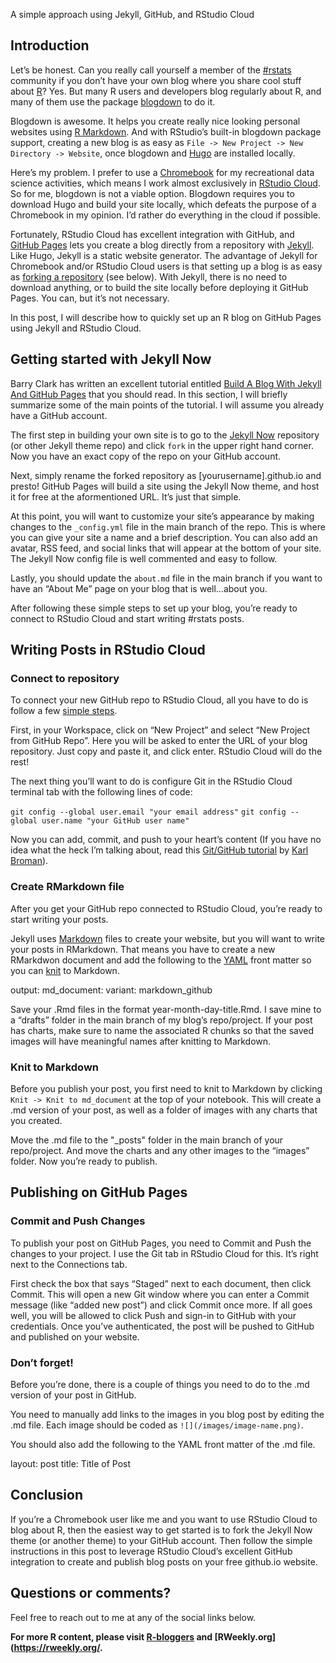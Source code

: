 A simple approach using Jekyll, GitHub, and RStudio Cloud

Introduction
------------

Let’s be honest. Can you really call yourself a member of the
[\#rstats](https://twitter.com/search?q=%23rstats&src=hashtag_click)
community if you don’t have your own blog where you share cool stuff
about [R](https://www.r-project.org/about.html)? Yes. But many R users
and developers blog regularly about R, and many of them use the package
[blogdown](https://bookdown.org/yihui/blogdown/) to do it.

Blogdown is awesome. It helps you create really nice looking personal
websites using [R Markdown](https://rmarkdown.rstudio.com/). And with
RStudio’s built-in blogdown package support, creating a new blog is as
easy as `File -> New Project -> New Directory -> Website`, once blogdown
and [Hugo](https://gohugo.io/) are installed locally.

Here’s my problem. I prefer to use a
[Chromebook](https://www.google.com/chromebook/) for my recreational
data science activities, which means I work almost exclusively in
[RStudio Cloud](https://rstudio.cloud). So for me, blogdown is not a
viable option. Blogdown requires you to download Hugo and build your
site locally, which defeats the purpose of a Chromebook in my opinion.
I’d rather do everything in the cloud if possible.

Fortunately, RStudio Cloud has excellent integration with GitHub, and
[GitHub Pages](https://pages.github.com/) lets you create a blog
directly from a repository with [Jekyll](https://jekyllrb.com/). Like
Hugo, Jekyll is a static website generator. The advantage of Jekyll for
Chromebook and/or RStudio Cloud users is that setting up a blog is as
easy as [forking a
repository](https://help.github.com/en/github/getting-started-with-github/fork-a-repo)
(see below). With Jekyll, there is no need to download anything, or to
build the site locally before deploying it GitHub Pages. You can, but
it’s not necessary.

In this post, I will describe how to quickly set up an R blog on GitHub
Pages using Jekyll and RStudio Cloud.

Getting started with Jekyll Now
-------------------------------

Barry Clark has written an excellent tutorial entitled [Build A Blog
With Jekyll And GitHub
Pages](https://www.smashingmagazine.com/2014/08/build-blog-jekyll-github-pages/)
that you should read. In this section, I will briefly summarize some of
the main points of the tutorial. I will assume you already have a GitHub
account.

The first step in building your own site is to go to the [Jekyll
Now](https://github.com/barryclark/jekyll-now) repository (or other
Jekyll theme repo) and click `fork` in the upper right hand corner. Now
you have an exact copy of the repo on your GitHub account.

Next, simply rename the forked repository as \[yourusername\].github.io
and presto! GitHub Pages will build a site using the Jekyll Now theme,
and host it for free at the aformentioned URL. It’s just that simple.

At this point, you will want to customize your site’s appearance by
making changes to the `_config.yml` file in the main branch of the repo.
This is where you can give your site a name and a brief description. You
can also add an avatar, RSS feed, and social links that will appear at
the bottom of your site. The Jekyll Now config file is well commented
and easy to follow.

Lastly, you should update the `about.md` file in the main branch if you
want to have an “About Me” page on your blog that is well…about you.

After following these simple steps to set up your blog, you’re ready to
connect to RStudio Cloud and start writing \#rstats posts.

Writing Posts in RStudio Cloud
------------------------------

### Connect to repository

To connect your new GitHub repo to RStudio Cloud, all you have to do is
follow a few [simple
steps](https://bren.zendesk.com/hc/en-us/articles/360015826731-How-to-connect-RStudio-Cloud-with-Github).

First, in your Workspace, click on “New Project” and select “New Project
from GitHub Repo”. Here you will be asked to enter the URL of your blog
repository. Just copy and paste it, and click enter. RStudio Cloud will
do the rest!

The next thing you’ll want to do is configure Git in the RStudio Cloud
terminal tab with the following lines of code:

`git config --global user.email "your email address"`
`git config --global user.name "your GitHub user name"`

Now you can add, commit, and push to your heart’s content (If you have
no idea what the heck I’m talking about, read this [Git/GitHub
tutorial](https://kbroman.org/github_tutorial/) by [Karl
Broman](https://twitter.com/kwbroman)).

### Create RMarkdown file

After you get your GitHub repo connected to RStudio Cloud, you’re ready
to start writing your posts.

Jekyll uses [Markdown](https://www.markdownguide.org/getting-started/)
files to create your website, but you will want to write your posts in
RMarkdown. That means you have to create a new RMarkdwon document and
add the following to the [YAML](https://en.wikipedia.org/wiki/YAML)
front matter so you can [knit](https://yihui.org/knitr/) to Markdown.

output: md\_document: variant: markdown\_github

Save your .Rmd files in the format year-month-day-title.Rmd. I save mine
to a “drafts” folder in the main branch of my blog’s repo/project. If
your post has charts, make sure to name the associated R chunks so that
the saved images will have meaningful names after knitting to Markdown.

### Knit to Markdown

Before you publish your post, you first need to knit to Markdown by
clicking `Knit -> Knit to md_document` at the top of your notebook. This
will create a .md version of your post, as well as a folder of images
with any charts that you created.

Move the .md file to the "\_posts" folder in the main branch of your
repo/project. And move the charts and any other images to the “images”
folder. Now you’re ready to publish.

Publishing on GitHub Pages
--------------------------

### Commit and Push Changes

To publish your post on GitHub Pages, you need to Commit and Push the
changes to your project. I use the Git tab in RStudio Cloud for this.
It’s right next to the Connections tab.

First check the box that says “Staged” next to each document, then click
Commit. This will open a new Git window where you can enter a Commit
message (like “added new post”) and click Commit once more. If all goes
well, you will be allowed to click Push and sign-in to GitHub with your
credentials. Once you’ve authenticated, the post will be pushed to
GitHub and published on your website.

### Don’t forget!

Before you’re done, there is a couple of things you need to do to the
.md version of your post in GitHub.

You need to manually add links to the images in you blog post by editing
the .md file. Each image should be coded as
`![](/images/image-name.png)`.

You should also add the following to the YAML front matter of the .md
file.

layout: post title: Title of Post

Conclusion
----------

If you’re a Chromebook user like me and you want to use RStudio Cloud to
blog about R, then the easiest way to get started is to fork the Jekyll
Now theme (or another theme) to your GitHub account. Then follow the
simple instructions in this post to leverage RStudio Cloud’s excellent
GitHub integration to create and publish blog posts on your free
github.io website.

Questions or comments?
----------------------

Feel free to reach out to me at any of the social links below.

**For more R content, please visit
[R-bloggers](https://www.r-bloggers.com/) and
\[RWeekly.org\](<a href="https://rweekly.org/" class="uri">https://rweekly.org/</a>.**
